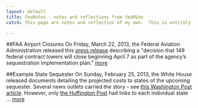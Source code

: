 ```yaml
---
layout: default
title: feoNotes - notes and reflections from feoMike
catch: This page are notes and reflectins of my own.  This is entirely a work of my own and not in any way associated with my employer.

--- 
```


##FAA Airport Closures
On Friday, March 22, 2013, the Federal Aviation Administration released this [press release](http://www.faa.gov/news/press_releases/news_story.cfm?newsId=14414) describing a "decision that 149 federal contract towers will close beginning April 7 as part of the agency’s sequestration implementation plan." [more](http://feomike.github.com/posts/2013/faa_closure)

##Example State Sequester
On Sunday, February 25, 2013, the White House released documents detailing the projected costs to states of the upcoming sequester. Several news outlets carried the story - see [this Washington Post article](http://www.washingtonpost.com/business/white-house-releases-state-by-state-breakdown-of-sequesters-effects/2013/02/24/caeb71a0-7ec0-11e2-a350-49866afab584_story.html). However, only [the Huffington Post](http://www.huffingtonpost.com/2013/02/24/sequester-states_n_2755181.html) had links to each individual state … [more](http://feomike.github.com/posts/2013/state_seq)



